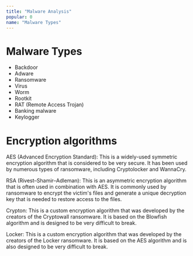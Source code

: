 ```yaml
---
title: "Malware Analysis"
popular: 0
name: "Malware Types"
---
```


# Malware Types

- Backdoor
- Adware
- Ransomware
- Virus
- Worm
- Rootkit
- RAT (Remote Access Trojan)
- Banking malware
- Keylogger

# Encryption algorithms

AES (Advanced Encryption Standard): This is a widely-used symmetric encryption algorithm that is considered to be very secure. It has been used by numerous types of ransomware, including Cryptolocker and WannaCry.

RSA (Rivest–Shamir–Adleman): This is an asymmetric encryption algorithm that is often used in combination with AES. It is commonly used by ransomware to encrypt the victim's files and generate a unique decryption key that is needed to restore access to the files.

Crypton: This is a custom encryption algorithm that was developed by the creators of the Cryptowall ransomware. It is based on the Blowfish algorithm and is designed to be very difficult to break.

Locker: This is a custom encryption algorithm that was developed by the creators of the Locker ransomware. It is based on the AES algorithm and is also designed to be very difficult to break.
